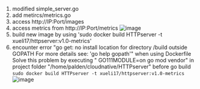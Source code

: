 1. modified simple_server.go
2. add metircs/metrics.go 
3. access http://IP:Port/images
4. access metrics from http://IP:Port/metrics
![image](https://user-images.githubusercontent.com/60275859/164990520-6869c979-577b-4c09-a8a0-8c995a142600.png)
6. build new image by using 'sudo docker build HTTPserver -t xueli17/httpserver:v1.0-metrics'
7. encounter error "go get: no install location for directory /build outside GOPATH For more details see: 'go help gopath'" when using Dockerfile <br>
   Solve this problem by executing " GO111MODULE=on go mod vendor" in project folder "/home/palden/cloudnative/HTTPserver" before go build<br>
   `sudo docker build HTTPserver -t xueli17/httpserver:v1.0-metrics`
  ![image](https://user-images.githubusercontent.com/60275859/165399320-2b339f0a-5b19-4577-8e3a-1dba88a8e606.png)
  




